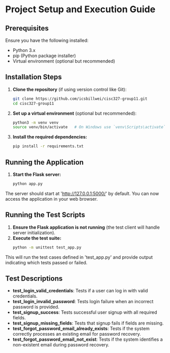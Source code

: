 # Project Setup and Execution Guide

## Prerequisites
Ensure you have the following installed:
- Python 3.x
- pip (Python package installer)
- Virtual environment (optional but recommended)

## Installation Steps

1. **Clone the repository** (if using version control like Git):
   ```bash
   git clone https://github.com/icsbillwei/cisc327-group11.git
   cd cisc327-group11
   ```
2. **Set up a virtual environment** (optional but recommended):
    ```bash
    python3 -m venv venv
    source venv/bin/activate   # On Windows use `venv\Scripts\activate`
    ```
3. **Install the required dependencies:**
    ```bash
    pip install -r requirements.txt
    ```

## Running the Application

1. **Start the Flask server:**
    ```bash
    python app.py
    ```
The server should start at 'http://127.0.0.1:5000/' by default. You can now access the application in your web browser.

## Running the Test Scripts

1. **Ensure the Flask application is not running** (the test client will handle server initialization).
2. **Execute the test suite:**
    ```bash
    python -m unittest test_app.py
    ```
This will run the test cases defined in 'test_app.py' and provide output indicating which tests passed or failed.

## Test Descriptions

- **test_login_valid_credentials**: Tests if a user can log in with valid credentials.
- **test_login_invalid_password**: Tests login failure when an incorrect password is provided.
- **test_signup_success**: Tests successful user signup with all required fields.
- **test_signup_missing_fields**: Tests that signup fails if fields are missing.
- **test_forgot_password_email_already_exists**: Tests if the system correctly processes an existing email for password recovery.
- **test_forgot_password_email_not_exist**: Tests if the system identifies a non-existent email during password recovery.